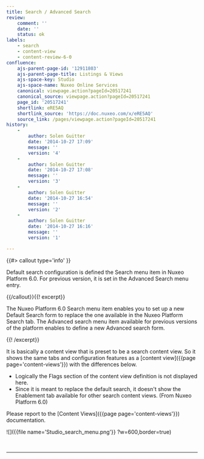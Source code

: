```yaml
---
title: Search / Advanced Search
review:
    comment: ''
    date: ''
    status: ok
labels:
    - search
    - content-view
    - content-review-6-0
confluence:
    ajs-parent-page-id: '12911803'
    ajs-parent-page-title: Listings & Views
    ajs-space-key: Studio
    ajs-space-name: Nuxeo Online Services
    canonical: viewpage.action?pageId=20517241
    canonical_source: viewpage.action?pageId=20517241
    page_id: '20517241'
    shortlink: eRE5AQ
    shortlink_source: 'https://doc.nuxeo.com/x/eRE5AQ'
    source_link: /pages/viewpage.action?pageId=20517241
history:
    - 
        author: Solen Guitter
        date: '2014-10-27 17:09'
        message: ''
        version: '4'
    - 
        author: Solen Guitter
        date: '2014-10-27 17:08'
        message: ''
        version: '3'
    - 
        author: Solen Guitter
        date: '2014-10-27 16:54'
        message: ''
        version: '2'
    - 
        author: Solen Guitter
        date: '2014-10-27 16:16'
        message: ''
        version: '1'

---
```

{{#> callout type='info' }}

Default search configuration is defined the Search menu item in Nuxeo Platform 6.0\. For previous version, it is set in the Advanced Search menu entry.

{{/callout}}{{! excerpt}}

The Nuxeo Platform 6.0 Search menu item enables you to set up a new Default Search form to replace the one available in the Nuxeo Platform Search tab. The Advanced search menu item available for previous versions of the platform enables to define a new Advanced search form.

{{! /excerpt}}

It is basically a content view that is preset to be a search content view. So it shows the same tabs and configuration features as a [content view]({{page page='content-views'}}) with the differences below.

*   Logically the Flags section of the content view definition is not displayed here.
*   Since it is meant to replace the default search, it doesn't show the Enablement tab available for other search content views. (From Nuxeo Platform 6.0)

Please report to the [Content Views]({{page page='content-views'}}) documentation.

![]({{file name='Studio_search_menu.png'}} ?w=600,border=true)

&nbsp;

* * *